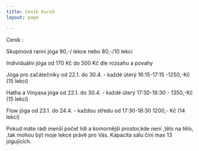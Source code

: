 ```yaml
---
title: Ceník kurzů
layout: page

---
```

Ceník :

Skupinová ranní jóga 90,-/ lekce nebo 80,-/10 lekcí

Individuální jóga od 170 Kč do 500 Kč dle rozsahu a povahy

Jóga pro začátečníky od 22.1. do 30.4. - každé úterý 16:15-17:15 -1250,-Kč (15 lekcí)

Hatha a Vinyasa jóga od 22.1. do 30.4. - každé úterý 17:30-18:30 - 1350,-Kč (15 lekcí)

Flow jóga od 23.1. do 24.4. - každou středu od 17:30-18:30 1200,- Kč (14 lekcí)

Pokud máte rádi menší počet lidí a komornější prostor,kde není ,tělo na tělo, ,tak mohou být moje lekce právě pro Vás. Kapacita sálu činí max 13 jógujících.
